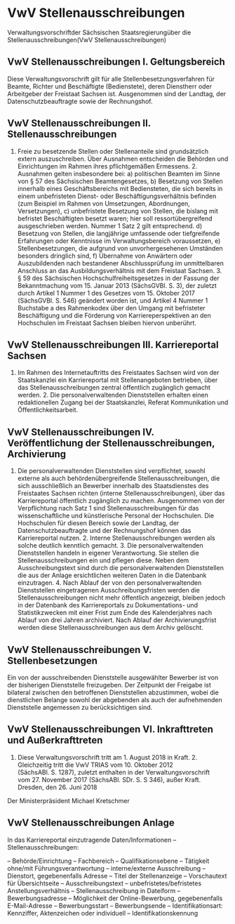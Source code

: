 # VwV Stellenausschreibungen

Verwaltungsvorschriftder Sächsischen Staatsregierungüber die Stellenausschreibungen(VwV Stellenausschreibungen)

## VwV Stellenausschreibungen I. Geltungsbereich

Diese Verwaltungsvorschrift gilt für alle Stellenbesetzungsverfahren für Beamte, Richter und Beschäftigte (Bedienstete), deren Dienstherr oder Arbeitgeber der Freistaat Sachsen ist. Ausgenommen sind der Landtag, der Datenschutzbeauftragte sowie der Rechnungshof.


## VwV Stellenausschreibungen II. Stellenausschreibungen

1. Freie zu besetzende Stellen oder Stellenanteile sind grundsätzlich extern auszuschreiben. Über Ausnahmen entscheiden die Behörden und Einrichtungen im Rahmen ihres pflichtgemäßen Ermessens. 2. Ausnahmen gelten insbesondere bei: a) politischen Beamten im Sinne von § 57 des Sächsischen Beamtengesetzes, b) Besetzung von Stellen innerhalb eines Geschäftsbereichs mit Bediensteten, die sich bereits in einem unbefristeten Dienst- oder Beschäftigungsverhältnis befinden (zum Beispiel im Rahmen von Umsetzungen, Abordnungen, Versetzungen), c) unbefristete Besetzung von Stellen, die bislang mit befristet Beschäftigten besetzt waren; hier soll ressortübergreifend ausgeschrieben werden. Nummer 1 Satz 2 gilt entsprechend. d) Besetzung von Stellen, die langjährige umfassende oder tiefgreifende Erfahrungen oder Kenntnisse im Verwaltungsbereich voraussetzen, e) Stellenbesetzungen, die aufgrund von unvorhergesehenen Umständen besonders dringlich sind, f) Übernahme von Anwärtern oder Auszubildenden nach bestandener Abschlussprüfung im unmittelbaren Anschluss an das Ausbildungsverhältnis mit dem Freistaat Sachsen. 3. § 59 des Sächsischen Hochschulfreiheitsgesetzes in der Fassung der Bekanntmachung vom 15. Januar 2013 (SächsGVBl. S. 3), der zuletzt durch Artikel 1 Nummer 1 des Gesetzes vom 15. Oktober 2017 (SächsGVBl. S. 546) geändert worden ist, und Artikel 4 Nummer 1 Buchstabe a des Rahmenkodex über den Umgang mit befristeter Beschäftigung und die Förderung von Karriereperspektiven an den Hochschulen im Freistaat Sachsen bleiben hiervon unberührt. 
## VwV Stellenausschreibungen III. Karriereportal Sachsen

1. Im Rahmen des Internetauftritts des Freistaates Sachsen wird von der Staatskanzlei ein Karriereportal mit Stellenangeboten betrieben, über das Stellenausschreibungen zentral öffentlich zugänglich gemacht werden. 2. Die personalverwaltenden Dienststellen erhalten einen redaktionellen Zugang bei der Staatskanzlei, Referat Kommunikation und Öffentlichkeitsarbeit. 
## VwV Stellenausschreibungen IV. Veröffentlichung der Stellenausschreibungen, Archivierung

1. Die personalverwaltenden Dienststellen sind verpflichtet, sowohl externe als auch behördenübergreifende Stellenausschreibungen, die sich ausschließlich an Bewerber innerhalb des Staatsdienstes des Freistaates Sachsen richten (interne Stellenausschreibungen), über das Karriereportal öffentlich zugänglich zu machen. Ausgenommen von der Verpflichtung nach Satz 1 sind Stellenausschreibungen für das wissenschaftliche und künstlerische Personal der Hochschulen. Die Hochschulen für diesen Bereich sowie der Landtag, der Datenschutzbeauftragte und der Rechnungshof können das Karriereportal nutzen. 2. Interne Stellenausschreibungen werden als solche deutlich kenntlich gemacht. 3. Die personalverwaltenden Dienststellen handeln in eigener Verantwortung. Sie stellen die Stellenausschreibungen ein und pflegen diese. Neben dem Ausschreibungstext sind durch die personalverwaltenden Dienststellen die aus der Anlage ersichtlichen weiteren Daten in die Datenbank einzutragen. 4. Nach Ablauf der von den personalverwaltenden Dienststellen eingetragenen Ausschreibungsfristen werden die Stellenausschreibungen nicht mehr öffentlich angezeigt, bleiben jedoch in der Datenbank des Karriereportals zu Dokumentations- und Statistikzwecken mit einer Frist zum Ende des Kalenderjahres nach Ablauf von drei Jahren archiviert. Nach Ablauf der Archivierungsfrist werden diese Stellenausschreibungen aus dem Archiv gelöscht. 
## VwV Stellenausschreibungen V. Stellenbesetzungen

Ein von der ausschreibenden Dienststelle ausgewählter Bewerber ist von der bisherigen Dienststelle freizugeben. Der Zeitpunkt der Freigabe ist bilateral zwischen den betroffenen Dienststellen abzustimmen, wobei die dienstlichen Belange sowohl der abgebenden als auch der aufnehmenden Dienststelle angemessen zu berücksichtigen sind.


## VwV Stellenausschreibungen VI. Inkrafttreten und Außerkrafttreten

1. Diese Verwaltungsvorschrift tritt am 1. August 2018 in Kraft. 2. Gleichzeitig tritt die VwV TRIAS vom 10. Oktober 2012 (SächsABl. S. 1287), zuletzt enthalten in der Verwaltungsvorschrift vom 27. November 2017 (SächsABl. SDr. S. S 346), außer Kraft. Dresden, den 26. Juni 2018

Der Ministerpräsident
Michael
 Kretschmer


## VwV Stellenausschreibungen Anlage

In das Karriereportal einzutragende Daten/Informationen – Stellenausschreibungen:

– Behörde/Einrichtung – Fachbereich – Qualifikationsebene – Tätigkeit ohne/mit Führungsverantwortung – interne/externe Ausschreibung – Dienstort, gegebenenfalls Adresse – Titel der Stellenanzeige – Vorschautext für Übersichtseite – Ausschreibungstext – unbefristetes/befristetes Anstellungsverhältnis – Stellenausschreibung in Dateiform – Bewerbungsadresse – Möglichkeit der Online-Bewerbung, gegebenenfalls E-Mail-Adresse – Bewerbungsstart – Bewerbungsende – Identifikationsart: Kennziffer, Aktenzeichen oder individuell – Identifikationskennung 